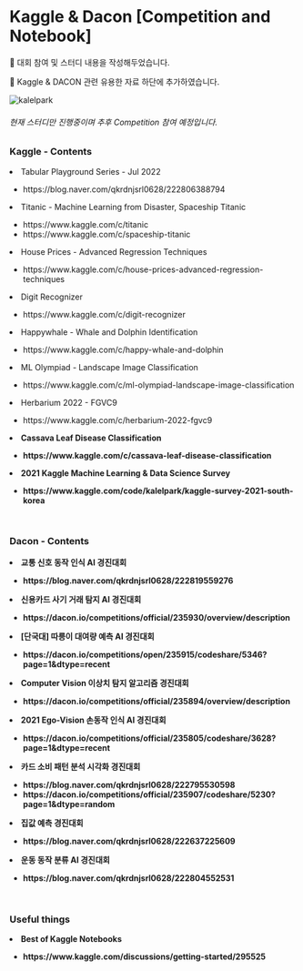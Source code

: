 # Kaggle & Dacon [Competition and Notebook]
<p>🌟 대회 참여 및 스터디 내용을 작성해두었습니다.</p>
<p>🌟 Kaggle & DACON 관련 유용한 자료 하단에 추가하였습니다.<p/>

![kalelpark](https://road-to-kaggle-grandmaster.vercel.app/api/simple/kalelpark)

###### 현재 스터디만 진행중이며 추후 Competition 참여 예정입니다.
</hr>
<h3>Kaggle - Contents</h3>
<li>Tabular Playground Series - Jul 2022</li>
    <ul>
      <li>https://blog.naver.com/qkrdnjsrl0628/222806388794</li>
    </ul>
<li>Titanic - Machine Learning from Disaster, Spaceship Titanic</li>
    <ul>
      <li>https://www.kaggle.com/c/titanic</li>
      <li>https://www.kaggle.com/c/spaceship-titanic</li>
    </ul>
<li>House Prices - Advanced Regression Techniques</li>
    <ul>
      <li>https://www.kaggle.com/c/house-prices-advanced-regression-techniques</li>
    </ul>
<li>Digit Recognizer</li>
    <ul>
      <li>https://www.kaggle.com/c/digit-recognizer</li>
    </ul>
<li>Happywhale - Whale and Dolphin Identification</li>
    <ul>
      <li>https://www.kaggle.com/c/happy-whale-and-dolphin</li>
    </ul>    
<li>ML Olympiad - Landscape Image Classification</li>
    <ul>
      <li>https://www.kaggle.com/c/ml-olympiad-landscape-image-classification</li>
    </ul>  
<li>Herbarium 2022 - FGVC9</li>
    <ul>
      <li>https://www.kaggle.com/c/herbarium-2022-fgvc9</li>
    </ul>
<b>
<li>Cassava Leaf Disease Classification</li>
    <ul>
      <li>https://www.kaggle.com/c/cassava-leaf-disease-classification</li>
    </ul>
<li>2021 Kaggle Machine Learning & Data Science Survey</li>
    <ul>
      <li>https://www.kaggle.com/code/kalelpark/kaggle-survey-2021-south-korea</li>
    </ul>
<br />
<h3>Dacon - Contents</h3>
<li>교통 신호 동작 인식 AI 경진대회</li>
    <ul>
      <li>https://blog.naver.com/qkrdnjsrl0628/222819559276</li>
    </ul>
<li>신용카드 사기 거래 탐지 AI 경진대회</li>
    <ul>
      <li>https://dacon.io/competitions/official/235930/overview/description</li>
    </ul>
<li>[단국대] 따릉이 대여량 예측 AI 경진대회</li>
    <ul>
      <li>https://dacon.io/competitions/open/235915/codeshare/5346?page=1&dtype=recent</li>
    </ul>
<li>Computer Vision 이상치 탐지 알고리즘 경진대회</li>
    <ul>
      <li>https://dacon.io/competitions/official/235894/overview/description</li>
    </ul>
<li>2021 Ego-Vision 손동작 인식 AI 경진대회</li>
    <ul>
      <li>https://dacon.io/competitions/official/235805/codeshare/3628?page=1&dtype=recent</li>
    </ul>
<li>카드 소비 패턴 분석 시각화 경진대회</li>
    <ul>
      <li>https://blog.naver.com/qkrdnjsrl0628/222795530598</li>
      <li>https://dacon.io/competitions/official/235907/codeshare/5230?page=1&dtype=random</li>
    </ul>
<li>집값 예측 경진대회</li>
    <ul>
      <li>https://blog.naver.com/qkrdnjsrl0628/222637225609</li>
    </ul>
<li>운동 동작 분류 AI 경진대회</li>
    <ul>
      <li>https://blog.naver.com/qkrdnjsrl0628/222804552531</li>
    </ul>

<br />
<h3>Useful things</h3>
<li>Best of Kaggle Notebooks</li>
    <ul>
      <li>https://www.kaggle.com/discussions/getting-started/295525</li>
    </ul>
